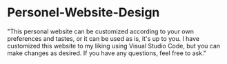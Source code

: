 # Personel-Website-Design 
"This personal website can be customized according to your own preferences and tastes, or it can be used as is, it's up to you.
I have customized this website to my liking using Visual Studio Code, but you can make changes as desired.
If you have any questions, feel free to ask."




